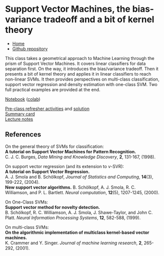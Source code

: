 # Support Vector Machines, the bias-variance tradeoff and a bit of kernel theory

* [Home](https://supaerodatascience.github.io/machine-learning/)
* [Github repository](https://github.com/SupaeroDataScience/machine-learning/)

This class takes a geometrical approach to Machine Learning through the prism of Support Vector Machines. It covers linear classifiers for data separation first. On the way, it introduces the bias/variance tradeoff. Then it presents a bit of kernel theory and applies it in linear classifiers to reach non-linear SVMs. It then provides perspectives on multi-class classification, support vector regression and density estimation with one-class SVM. Two full practical examples are provided at the end.

[Notebook](https://github.com/SupaeroDataScience/machine-learning/blob/main/3%20-%20SVMs%2C%20bias-variance%2C%20and%20kernels/Support%20Vector%20Machines%2C%20Bias-Variance%20tradeoff%20and%20an%20Introduction%20to%20Kernel%20Theory.ipynb) ([colab](https://colab.research.google.com/github/SupaeroDataScience/machine-learning/blob/main/3%20-%20SVMs%2C%20bias-variance%2C%20and%20kernels/Support%20Vector%20Machines%2C%20Bias-Variance%20tradeoff%20and%20an%20Introduction%20to%20Kernel%20Theory.ipynb))

[Pre-class refresher activities](https://github.com/SupaeroDataScience/machine-learning/blob/main/3%20-%20SVMs%2C%20bias-variance%2C%20and%20kernels/Refresher%20exercice/prep_SVM.pdf) and [solution](https://github.com/SupaeroDataScience/machine-learning/blob/main/3%20-%20SVMs%2C%20bias-variance%2C%20and%20kernels/Refresher%20exercice/prep_SVM_corr.pdf)  
[Summary card](https://github.com/SupaeroDataScience/machine-learning/blob/main/3%20-%20SVMs%2C%20bias-variance%2C%20and%20kernels/pres.pdf)  
[Lecture notes](https://github.com/SupaeroDataScience/machine-learning/blob/main/3%20-%20SVMs%2C%20bias-variance%2C%20and%20kernels/Lecture%20notes/lecture_notes_SVM.pdf)

## References

On the general theory of SVMs for classification:  
**A tutorial on Support Vector Machines for Pattern Recognition.**  
C. J. C. Burges, *Data Mining and Knowledge Discovery*, **2**, 131-167, (1998).

On support vector regression (and its extension to $\nu$-SVR):  
**A tutorial on Support Vector Regression.**  
A. J. Smola and B. Schölkopf, *Journal of Statistics and Computing*, **14**(3), 199-222, (2004).  
**New support vector algorithms.**
B. Schölkopf, A. J. Smola, R. C. Williamson, and P. L. Bartlett. *Neural computation*, **12**(5), 1207-1245,  (2000).

On One-Class SVMs:  
**Support vector method for novelty detection.**  
B. Schölkopf, R. C. Williamson, A. J. Smola, J. Shawe-Taylor, and John C. Platt. *Neural Information Processing Systems*, **12**, 582-588, (1999).

On multi-class SVMs:  
**On the algorithmic implementation of multiclass kernel-based vector machines.**  
K. Crammer and Y. Singer. *Journal of machine learning research*, **2**, 265-292, (2001).
